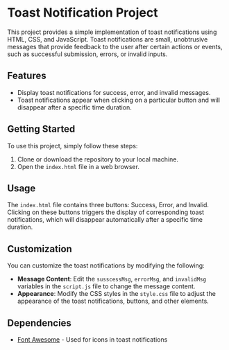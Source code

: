 # Toast Notification Project

This project provides a simple implementation of toast notifications using HTML, CSS, and JavaScript. Toast notifications are small, unobtrusive messages that provide feedback to the user after certain actions or events, such as successful submission, errors, or invalid inputs.

## Features

- Display toast notifications for success, error, and invalid messages.
- Toast notifications appear when clicking on a particular button and will disappear after a specific time duration.

## Getting Started

To use this project, simply follow these steps:

1. Clone or download the repository to your local machine.
2. Open the `index.html` file in a web browser.

## Usage

The `index.html` file contains three buttons: Success, Error, and Invalid. Clicking on these buttons triggers the display of corresponding toast notifications, which will disappear automatically after a specific time duration.

## Customization

You can customize the toast notifications by modifying the following:

- **Message Content**: Edit the `susscessMsg`, `errorMsg`, and `invalidMsg` variables in the `script.js` file to change the message content.
- **Appearance**: Modify the CSS styles in the `style.css` file to adjust the appearance of the toast notifications, buttons, and other elements.

## Dependencies

- [Font Awesome](https://fontawesome.com/) - Used for icons in toast notifications
